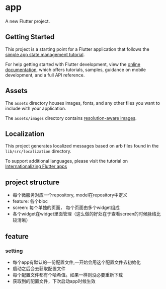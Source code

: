 # app

A new Flutter project.

## Getting Started

This project is a starting point for a Flutter application that follows the
[simple app state management
tutorial](https://flutter.dev/docs/development/data-and-backend/state-mgmt/simple).

For help getting started with Flutter development, view the
[online documentation](https://flutter.dev/docs), which offers tutorials,
samples, guidance on mobile development, and a full API reference.

## Assets

The `assets` directory houses images, fonts, and any other files you want to
include with your application.

The `assets/images` directory contains [resolution-aware
images](https://flutter.dev/docs/development/ui/assets-and-images#resolution-aware).

## Localization

This project generates localized messages based on arb files found in
the `lib/src/localization` directory.

To support additional languages, please visit the tutorial on
[Internationalizing Flutter
apps](https://flutter.dev/docs/development/accessibility-and-localization/internationalization)

## project structure

* 每个微服务对应一个repository, model在repository中定义
* feature: 各个bloc
* screen: 每个单独的页面， 每个页面由多个widget组成
* 各个widget在widget里面管理（这么做的好处在于查看screen的时候脉络比较清晰）

## feature

### setting

* 每个app有默认的一份配置文件,一开始会用这个配置文件去初始化
* 启动之后会去获取配置文件
* 每个配置文件都有个哈希值。如果一样则没必要重新下载
* 获取到的配置文件，下次启动app时候生效